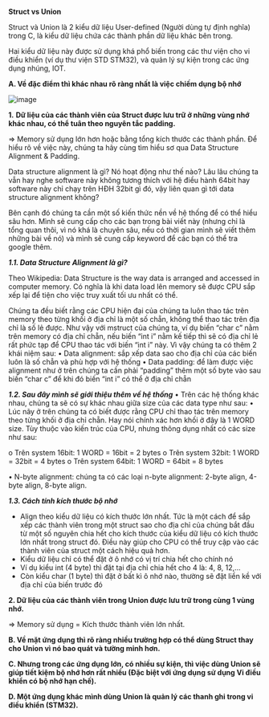  **Struct vs Union**

Struct và Union là 2 kiểu dữ liệu User-defined (Người dùng tự định nghĩa) trong C, là kiểu dữ liệu chứa các thành phần dữ liệu khác bên trong.
 
Hai kiểu dữ liệu này được sử dụng khá phổ biến trong các thư viện cho vi điều khiển (ví dụ thư viện STD STM32), và quản lý sự kiện trong các ứng dụng nhúng, IOT.

**A.	 Về đặc điểm thì khác nhau rõ ràng nhất là việc chiếm dụng bộ nhớ**
 
![image](https://github.com/sondt308/HomeWork/assets/143014005/35f973a7-aa62-493a-83ff-21ef5aab2098)

**1.**	**Dữ liệu của các thành viên của Struct được lưu trữ ở những vùng nhớ khác nhau, có thể tuân theo nguyên tắc padding.**
   
 => Memory sử dụng lớn hơn hoặc bằng tổng kích thước các thành phần.
Để hiểu rõ về việc này, chúng ta hãy cùng tìm hiểu sơ qua Data Structure Alignment & Padding.

Data structure alignment là gì? Nó hoạt động như thế nào? Lâu lâu chúng ta vẫn hay nghe software này không tương thích với hệ điều hành 64bit hay software này chỉ chạy trên HĐH 32bit gì đó, vậy liên quan gì tới data structure alignment không?

Bên cạnh đó chúng ta cần một số kiến thức nền về hệ thống để có thể hiểu sâu hơn. Mình sẽ cung cấp cho các bạn trong bài viết này (nhưng chỉ là tổng quan thôi, vì nó khá là chuyên sâu, nếu có thời gian mình sẽ viết thêm những bài về nó) và mình sẽ cung cấp keyword để các bạn có thể tra google thêm.

**_1.1.	Data Structure Alignment là gì?_**

Theo Wikipedia: Data Structure is the way data is arranged and accessed in computer memory. Có nghĩa là khi data load lên memory sẽ được CPU sắp xếp lại để tiện cho việc truy xuất tối ưu nhất có thể.

Chúng ta đều biết rằng các CPU hiện đại của chúng ta luôn thao tác trên memory theo từng khối ở địa chỉ là một số chẵn, không thể thao tác trên địa chỉ là số lẻ được. Như vậy với mstruct của chúng ta, ví dụ biến “char c” nằm trên memory có địa chỉ chẵn, nếu biến “int i” nằm kế tiếp thì sẽ có địa chỉ lẻ rất phức tạp để CPU thao tác với biến “int i” này. Vì vậy chúng ta có thêm 2 khái niệm sau:
•	Data alignment: sắp xếp data sao cho địa chỉ của các biến luôn là số chẵn và phù hợp với hệ thống
•	Data padding: để làm được việc alignment như ở trên chúng ta cần phải “padding” thêm một số byte vào sau biến “char c” để khi đó biến “int i” có thể ở địa chỉ chẵn

**_1.2.	Sau đây mình sẽ giới thiệu thêm về hệ thống_**
•	Trên các hệ thống khác nhau, chúng ta sẽ có sự khác nhau giữa size của các data type như sau:
•	Lúc nãy ở trên chúng ta có biết được rằng CPU chỉ thao tác trên memory theo từng khối ở địa chỉ chẵn. Hay nói chính xác hơn khối ở đây là 1 WORD size. Tùy thuộc vào kiến trúc của CPU, nhưng thông dụng nhất có các size như sau:

o	Trên system 16bit: 1 WORD = 16bit = 2 bytes
o	Trên system 32bit: 1 WORD = 32bit = 4 bytes
o	Trên system 64bit: 1 WORD = 64bit = 8 bytes

•	N-byte alignment: chúng ta có các loại n-byte alignment: 2-byte align, 4-byte align, 8-byte align.

**_1.3.	Cách tính kích thước bộ nhớ_**

-	Align theo kiểu dữ liệu có kích thước lớn nhất. Tức là một cách để sắp xếp các thành viên trong một struct sao cho địa chỉ của chúng bắt đầu từ một số nguyên chia hết cho kích thước của kiểu dữ liệu có kích thước lớn nhất trong struct đó. Điều này giúp cho CPU có thể truy cập vào các thành viên của struct một cách hiệu quả hơn.
-	Kiểu dữ liệu chỉ có thể đặt ở ô nhớ có vị trí chia hết cho chính nó
-	Ví dụ kiểu int (4 byte) thì đặt tại địa chỉ chia hết cho 4 là: 4, 8, 12,...
-	Còn kiểu char (1 byte) thì đặt ở bất kì ô nhớ nào, thường sẽ đặt liền kề với địa chỉ của biến trước đó


**2. Dữ liệu của các thành viên trong Union được lưu trữ trong cùng 1 vùng nhớ.**
    
=> Memory sử dụng = Kích thước thành viên lớn nhất.

**B.	Về mặt ứng dụng thì rõ ràng nhiều trường hợp có thể dùng Struct thay cho Union vì nó bao quát và tường minh hơn.**

**C.	Nhưng trong các ứng dụng lớn, có nhiều sự kiện, thì việc dùng Union sẽ giúp tiết kiệm bộ nhớ hơn rất nhiều (Đặc biệt với ứng dụng sử dụng Vi điều khiển có bộ nhớ hạn chế).**

**D.	Một ứng dụng khác mình dùng Union là quản lý các thanh ghi trong vi điều khiển (STM32).**

